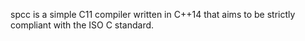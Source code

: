 spcc is a simple C11 compiler written in C++14 that aims to be strictly
compliant with the ISO C standard.
